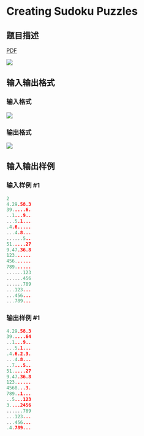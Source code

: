 # Creating Sudoku Puzzles

## 题目描述

[problemUrl]: https://uva.onlinejudge.org/index.php?option=com_onlinejudge&Itemid=8&category=20&page=show_problem&problem=1834

[PDF](https://uva.onlinejudge.org/external/108/p10893.pdf)

![](https://cdn.luogu.com.cn/upload/vjudge_pic/UVA10893/175ab956dd5177472e15fcdce3e25d1421827db7.png)

## 输入输出格式

### 输入格式

![](https://cdn.luogu.com.cn/upload/vjudge_pic/UVA10893/89d5f50f6640307488e878a3928fc4a92285b928.png)

### 输出格式

![](https://cdn.luogu.com.cn/upload/vjudge_pic/UVA10893/30aa3c72ec5215d1c0deac40888e8937367de3ba.png)

## 输入输出样例

### 输入样例 #1

```cpp
2
4.29.58.3
39.....6.
..1...9..
...5.1...
.4.6.....
...4.8...
......5..
51.....27
9.47.36.8
123......
456......
789......
......123
......456
......789
...123...
...456...
...789...
```


### 输出样例 #1

```cpp
4.29.58.3
39.....64
..1...9..
...5.1...
.4.6.2.3.
...4.8...
..7...5..
51.....27
9.47.36.8
123......
4568...3.
789..1...
..5...123
3....2456
......789
...123...
...456...
.4.789...
```


